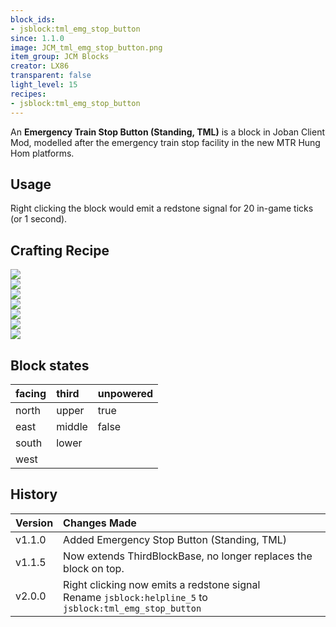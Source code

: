 ```yaml
---
block_ids:
- jsblock:tml_emg_stop_button
since: 1.1.0
image: JCM_tml_emg_stop_button.png
item_group: JCM Blocks
creator: LX86
transparent: false
light_level: 15
recipes:
- jsblock:tml_emg_stop_button
---
```


An **Emergency Train Stop Button (Standing, TML)** is a block in Joban Client Mod, modelled after the emergency train stop facility in the new MTR Hung Hom platforms.

## Usage
Right clicking the block would emit a redstone signal for 20 in-game ticks (or 1 second).

## Crafting Recipe
<div class="crafting">
    <div class="crafting-table">
        <!-- row 1 -->
        <div><img src="../crafting/Minecraft_Iron_ingot.png"></div>
        <div><img src="../crafting/Minecraft_Iron_ingot.png"></div>
        <div></div>
        <!-- row 2 -->
        <div><img src="../crafting/Minecraft_Iron_ingot.png"></div>
        <div><img src="../crafting/Minecraft_Redstone.png"></div>
        <div></div>
        <!-- row 3 -->
        <div><img src="../crafting/JCM_Item_Tcl_emg_stop_button.png"></div>
        <div><img src="../crafting/Minecraft_Redstone.png"></div>
        <div></div>
    </div>
    <div class="crafting-arrow"></div>
    <div class="crafting-result" data-count="2">
        <img src="../crafting/JCM_Item_Tml_emg_stop_button.png">
    </div>
</div>

## Block states
| facing | third  | unpowered |
|:-------|:-------|:----------|
| north  | upper  | true      |
| east   | middle | false     |
| south  | lower  |           |
| west   |        |           |

## History
| Version | Changes Made                                                                                               |
|:--------|:-----------------------------------------------------------------------------------------------------------|
| v1.1.0  | Added Emergency Stop Button (Standing, TML)                                                                |
| v1.1.5  | Now extends ThirdBlockBase, no longer replaces the block on top.                                           |
| v2.0.0  | Right clicking now emits a redstone signal<br>Rename `jsblock:helpline_5` to `jsblock:tml_emg_stop_button` |